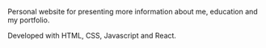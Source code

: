 Personal website for presenting more information about me, education and my portfolio.

Developed with HTML, CSS, Javascript and React.
